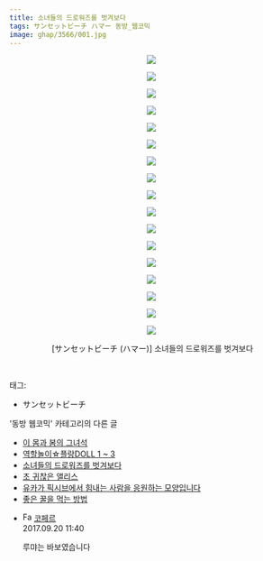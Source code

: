 ```yaml
---
title: 소녀들의 드로워즈를 벗겨보다
tags: サンセットビーチ ハマー 동방_웹코믹
image: ghap/3566/001.jpg
---
```

<div class="article">
<p style="text-align: center; clear: none; float: none;"><img src="{{ site.nasurl }}/ghap/3566/001.jpg"/></p>
<p style="text-align: center; clear: none; float: none;"><img src="{{ site.nasurl }}/ghap/3566/002.jpg"/></p>
<p style="text-align: center; clear: none; float: none;"><img src="{{ site.nasurl }}/ghap/3566/003.jpg"/></p>
<p style="text-align: center; clear: none; float: none;"><img src="{{ site.nasurl }}/ghap/3566/004.jpg"/></p>
<p style="text-align: center; clear: none; float: none;"><img src="{{ site.nasurl }}/ghap/3566/005.jpg"/></p>
<p style="text-align: center; clear: none; float: none;"><img src="{{ site.nasurl }}/ghap/3566/006.jpg"/></p>
<p style="text-align: center; clear: none; float: none;"><img src="{{ site.nasurl }}/ghap/3566/007.jpg"/></p>
<p style="text-align: center; clear: none; float: none;"><img src="{{ site.nasurl }}/ghap/3566/008.jpg"/></p>
<p style="text-align: center; clear: none; float: none;"><img src="{{ site.nasurl }}/ghap/3566/009.jpg"/></p>
<p style="text-align: center; clear: none; float: none;"><img src="{{ site.nasurl }}/ghap/3566/010.jpg"/></p>
<p style="text-align: center; clear: none; float: none;"><img src="{{ site.nasurl }}/ghap/3566/011.jpg"/></p>
<p style="text-align: center; clear: none; float: none;"><img src="{{ site.nasurl }}/ghap/3566/012.jpg"/></p>
<p style="text-align: center; clear: none; float: none;"><img src="{{ site.nasurl }}/ghap/3566/013.jpg"/></p>
<p style="text-align: center; clear: none; float: none;"><img src="{{ site.nasurl }}/ghap/3566/014.jpg"/></p>
<p style="text-align: center; clear: none; float: none;"><img src="{{ site.nasurl }}/ghap/3566/015.jpg"/></p>
<p style="text-align: center; clear: none; float: none;"><img src="{{ site.nasurl }}/ghap/3566/016.jpg"/></p>
<p style="text-align: center; clear: none; float: none;"><img src="{{ site.nasurl }}/ghap/3566/017.jpg"/></p>
<p style="text-align: center; clear: none; float: none;"> [サンセットビーチ (ハマー)] 소녀들의 드로워즈를 벗겨보다</p>
<p><br/></p>
</div><div class="tagTrail">
<p>태그: </p>
<ul>
<li>サンセットビーチ</li>
</ul>
</div><div class="another">
<p>'동방 웹코믹' 카테고리의 다른 글</p>
<ul>
<li><a href="/2017-07-17-ghap_3568">이 몸과 봄의 그녀석</a></li>
<li><a href="/2017-07-17-ghap_3567">역할놀이☆플랑DOLL 1 ~ 3</a></li>
<li><a href="/2017-07-17-ghap_3566">소녀들의 드로워즈를 벗겨보다</a></li>
<li><a href="/2017-07-17-ghap_3565">초 귀찮은 앨리스</a></li>
<li><a href="/2017-07-17-ghap_3564">유카가 픽시브에서 힘내는 사람을 응원하는 모양입니다</a></li>
<li><a href="/2017-07-17-ghap_3563">좋은 꿀을 먹는 방법</a></li>
</ul>
</div><div class="cb_module cb_fluid">
<div class="cb_wrt cb_profile">
<div class="comment">
<ul>
<li class="cb_thumb_off" id="comment15086917">
<div class="cb_comment_area">
<div class="cb_info_area">
<div class="cb_section">
<span class="cb_nick_name"><img alt="Favicon of http://blog.naver.com/berpo77/221060134998" height="16" onerror="this.onerror=null;this.parentNode.removeChild(this)" src="http://blog.naver.com/favicon.ico" width="16"/> <a href="http://blog.naver.com/berpo77/221060134998" onclick="return openLinkInNewWindow(this)">코페르</a></span>
</div>
<div class="cb_section">
<span class="cb_date">2017.09.20 11:40 </span>
</div>
</div>
<div class="cb_dsc_comment">
<p class="cb_dsc">
											루먀는 바보였습니다
										</p>
</div>
</div></li>
</ul>
</div>
</div><!-- commentList close -->
</div>
